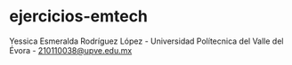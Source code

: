 # ejercicios-emtech
 
 Yessica Esmeralda Rodríguez López -
 Universidad Polítecnica del Valle del Évora -
 210110038@upve.edu.mx
